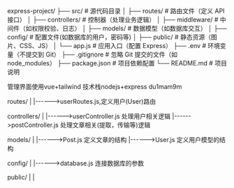 express-project/
├── src/                  # 源代码目录
│   ├── routes/           # 路由文件（定义 API 接口）
│   ├── controllers/      # 控制器（处理业务逻辑）
│   ├── middleware/       # 中间件（如权限校验、日志）
│   ├── models/           # 数据模型（如数据库交互）
│   ├── config/           # 配置文件(如数据库的用户，密码等)
│   ├── public/           # 静态资源（图片、CSS、JS）
│   └── app.js            # 应用入口（配置 Express）
├── .env                  # 环境变量（不提交到 Git）
├── .gitignore            # 忽略 Git 提交的文件（如 node_modules）
├── package.json          # 项目依赖配置
└── README.md             # 项目说明

管理界面使用vue+tailwind
技术栈nodejs+express  du1mam9m

routes/
    |
    |------>userRoutes.js,定义用户(User)路由


controllers/
    |
    |------>userController.js   处理用户相关逻辑
    |------>postController.js   处理文章相关(提取，传输等)逻辑

models/
    |
    |------>Post.js     定义文章的结构
    |------>User.js     定义用户模型的结构

config/
    |
    |------>database.js     连接数据库的参数

public/
    |
    |
